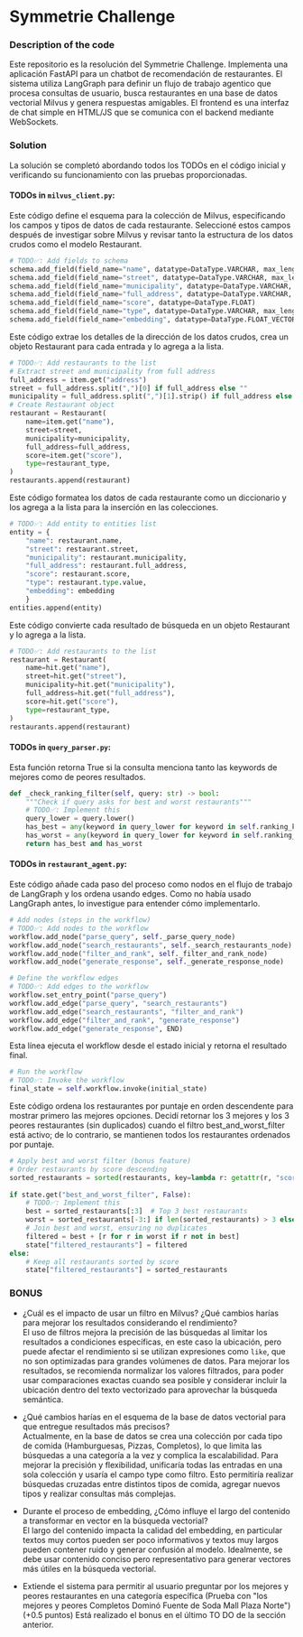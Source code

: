 # Symmetrie Challenge

### Description of the code

Este repositorio es la resolución del Symmetrie Challenge. Implementa una aplicación FastAPI para un chatbot de recomendación de restaurantes. El sistema utiliza LangGraph para definir un flujo de trabajo agentico que procesa consultas de usuario, busca restaurantes en una base de datos vectorial Milvus y genera respuestas amigables. El frontend es una interfaz de chat simple en HTML/JS que se comunica con el backend mediante WebSockets.

### Solution

La solución se completó abordando todos los TODOs en el código inicial y verificando su funcionamiento con las pruebas proporcionadas.

#### TODOs in ```milvus_client.py```:

Este código define el esquema para la colección de Milvus, especificando los campos y tipos de datos de cada restaurante. Seleccioné estos campos después de investigar sobre Milvus y revisar tanto la estructura de los datos crudos como el modelo Restaurant.
```python
# TODO✅: Add fields to schema
schema.add_field(field_name="name", datatype=DataType.VARCHAR, max_length=256)
schema.add_field(field_name="street", datatype=DataType.VARCHAR, max_length=512)
schema.add_field(field_name="municipality", datatype=DataType.VARCHAR, max_length=256)
schema.add_field(field_name="full_address", datatype=DataType.VARCHAR, max_length=512)
schema.add_field(field_name="score", datatype=DataType.FLOAT)
schema.add_field(field_name="type", datatype=DataType.VARCHAR, max_length=64)
schema.add_field(field_name="embedding", datatype=DataType.FLOAT_VECTOR, dim=self.dimension)
```

Este código extrae los detalles de la dirección de los datos crudos, crea un objeto Restaurant para cada entrada y lo agrega a la lista.
```python
# TODO✅: Add restaurants to the list
# Extract street and municipality from full address
full_address = item.get("address")
street = full_address.split(",")[0] if full_address else ""
municipality = full_address.split(",")[1].strip() if full_address else ""
# Create Restaurant object
restaurant = Restaurant(
    name=item.get("name"),
    street=street,
    municipality=municipality,
    full_address=full_address,
    score=item.get("score"),
    type=restaurant_type,
)
restaurants.append(restaurant)
```

Este código formatea los datos de cada restaurante como un diccionario y los agrega a la lista para la inserción en las colecciones.
```python
# TODO✅: Add entity to entities list
entity = {
    "name": restaurant.name,
    "street": restaurant.street,
    "municipality": restaurant.municipality,
    "full_address": restaurant.full_address,
    "score": restaurant.score,
    "type": restaurant.type.value,
    "embedding": embedding
    }
entities.append(entity)
```

Este código convierte cada resultado de búsqueda en un objeto Restaurant y lo agrega a la lista.
```python
# TODO✅: Add restaurants to the list
restaurant = Restaurant(
    name=hit.get("name"),
    street=hit.get("street"),
    municipality=hit.get("municipality"),
    full_address=hit.get("full_address"),
    score=hit.get("score"),
    type=restaurant_type,
)
restaurants.append(restaurant)
```

#### TODOs in ```query_parser.py```:
 
Esta función retorna True si la consulta menciona tanto las keywords de mejores como de peores resultados.

```python
def _check_ranking_filter(self, query: str) -> bool:
    """Check if query asks for best and worst restaurants"""
    # TODO✅: Implement this
    query_lower = query.lower()
    has_best = any(keyword in query_lower for keyword in self.ranking_keywords['best'])
    has_worst = any(keyword in query_lower for keyword in self.ranking_keywords['worst'])
    return has_best and has_worst
```

#### TODOs in ```restaurant_agent.py```:

Este código añade cada paso del proceso como nodos en el flujo de trabajo de LangGraph y los ordena usando edges. Como no había usado LangGraph antes, lo investigue para entender cómo implementarlo.

```python 
# Add nodes (steps in the workflow)
# TODO✅: Add nodes to the workflow
workflow.add_node("parse_query", self._parse_query_node)
workflow.add_node("search_restaurants", self._search_restaurants_node)
workflow.add_node("filter_and_rank", self._filter_and_rank_node)
workflow.add_node("generate_response", self._generate_response_node)

# Define the workflow edges
# TODO✅: Add edges to the workflow
workflow.set_entry_point("parse_query")
workflow.add_edge("parse_query", "search_restaurants")
workflow.add_edge("search_restaurants", "filter_and_rank")
workflow.add_edge("filter_and_rank", "generate_response")
workflow.add_edge("generate_response", END) 
```

Esta línea ejecuta el workflow desde el estado inicial y retorna el resultado final.
```python
# Run the workflow
# TODO✅: Invoke the workflow
final_state = self.workflow.invoke(initial_state)
```

Este código ordena los restaurantes por puntaje en orden descendente para mostrar primero las mejores opciones. Decidí retornar los 3 mejores y los 3 peores restaurantes (sin duplicados) cuando el filtro best_and_worst_filter está activo; de lo contrario, se mantienen todos los restaurantes ordenados por puntaje.

```python
# Apply best and worst filter (bonus feature)
# Order restaurants by score descending
sorted_restaurants = sorted(restaurants, key=lambda r: getattr(r, "score", 0) or 0, reverse=True)
            
if state.get("best_and_worst_filter", False):
    # TODO✅: Implement this
    best = sorted_restaurants[:3]  # Top 3 best restaurants
    worst = sorted_restaurants[-3:] if len(sorted_restaurants) > 3 else [] # Top 3 worst restaurants
    # Join best and worst, ensuring no duplicates
    filtered = best + [r for r in worst if r not in best]
    state["filtered_restaurants"] = filtered
else:
    # Keep all restaurants sorted by score
    state["filtered_restaurants"] = sorted_restaurants

```

### BONUS
- ¿Cuál es el impacto de usar un filtro en Milvus? ¿Qué cambios harías para mejorar los resultados considerando el rendimiento? \
El uso de filtros mejora la precisión de las búsquedas al limitar los resultados a condiciones específicas, en este caso la ubicación, pero puede afectar el rendimiento si se utilizan expresiones como ```like```, que no son optimizadas para grandes volúmenes de datos. Para mejorar los resultados, se recomienda normalizar los valores filtrados, para poder usar comparaciones exactas cuando sea posible y considerar incluir la ubicación dentro del texto vectorizado para aprovechar la búsqueda semántica.

- ¿Qué cambios harías en el esquema de la base de datos vectorial para que entregue resultados más precisos?\
Actualmente, en la base de datos se crea una colección por cada tipo de comida (Hamburguesas, Pizzas, Completos), lo que limita las búsquedas a una categoría a la vez y complica la escalabilidad. Para mejorar la precisión y flexibilidad, unificaría todas las entradas en una sola colección y usaría el campo type como filtro. Esto permitiría realizar búsquedas cruzadas entre distintos tipos de comida, agregar nuevos tipos y realizar consultas más complejas.

- Durante el proceso de embedding, ¿Cómo influye el largo del contenido a transformar en vector en la búsqueda vectorial? \
El largo del contenido impacta la calidad del embedding, en particular textos muy cortos pueden ser poco informativos y textos muy largos pueden contener ruido y generar confusión al modelo. Idealmente, se debe usar contenido conciso pero representativo para generar vectores más útiles en la búsqueda vectorial.

- Extiende el sistema para permitir al usuario preguntar por los mejores y peores restaurantes en una categoría específica (Prueba con "los mejores y peores Completos Dominó Fuente de Soda Mall Plaza Norte") (+0.5 puntos)
Está realizado el bonus en el último TO DO de la sección anterior.

